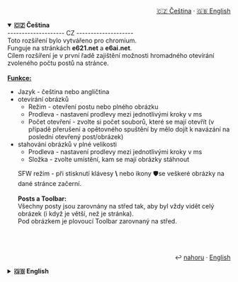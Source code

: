 <a id="top"></a>
<p align="right">
  <a href="#cz">🇨🇿 Čeština</a> · <a href="#en">🇬🇧 English</a>
</p>

<a id="cz"></a>
<details open>
  <summary><b>🇨🇿 Čeština</b></summary>
  -------------------- CZ --------------------<br>
Toto rozšíření bylo vytvářeno pro chromium.<br>
Funguje na stránkách <b>e621.net</b> a <b>e6ai.net</b>.<br>
Cílem rozšíření je v první řadě zajištění možnosti hromadného otevírání zvoleného počtu postů na stránce.
<br><br>
<b><u>Funkce:</u></b>
<ul>
  <li>Jazyk - čeština nebo angličtina</li>
	<li>otevírání obrázků
	  <ul><li>Režim - otevření postu nebo plného obrázku</li>
	<li>Prodleva - nastavení prodlevy mezi jednotlivými kroky v ms</li>
	<li>Počet otevření - zvolte si počet souborů, které se mají otevřít (v případě přerušení a opětovného spuštění by mělo dojít k navázání na poslední otevřený post/obrázek)</li>
	</li>
  </ul>
	<li>stahování obrázků v plné velikosti
	  <ul><li>Prodleva - nastavení prodlevy mezi jednotlivými kroky v ms</li>
	<li>Složka - zvolte umístění, kam se mají obrázky stáhnout</li>
	</li>

</ul>

SFW režim - při stisknutí klávesy <b>&bsol;</b> nebo ikony 🛡️se veškeré obrázky na dané stránce začerní.
<br><br>
<b>Posts a Toolbar:</b><br>
Všechny posty jsou zarovnány na střed tak, aby byl vždy vidět celý obrázek (i když je větší, než je stránka).<br>
Pod obrázkem je plovoucí Toolbar zarovnaný na střed.
<br><br><br><br>
<p align="right">↩︎ <a href="#top">nahoru</a> · <a href="#en">English</a></p>
</details>

<a id="en"></a>
<details>
  <summary><b>🇬🇧 English</b></summary>
-------------------- EN --------------------<br>
This extension has been created for chromium.<br>
It works on <b>e621.net</b> and <b>e6ai.net</b>.<br>
The main goal of this extension is to provide the ability to open a selected number of posts on a page in bulk.
<br><br>
<b><u>Features: </u></b>
<ul>
 <li>Language - Czech or English</li>
<li>Image opening
<ul><li>Mode - open a post or a full image</li>
<li>Delay - set the delay between each step in ms</li>
<li>Number of opens - choose the number of files, files to be opened (if interrupted and restarted, it should link to the last opened post/image)</li>
</li>
 </ul>
<li>downloading full size images
<ul><li>Delay - set the delay between steps in ms</li>
<li>Folder - select the location where the images should be downloaded</li>
</li>

</ul>

SFW mode - when you press <b>&bsol;</b> or 🛡️se icon, all images on that page will be blackened.
<br><br>
<b>Posts and Toolbar:</b><br>
All posts are center-aligned so that the entire image is always visible (even if it is larger than the page).<br>
Below the image is a floating Toolbar center-aligned.
<p align="right">↩︎ <a href="#top">Back to top</a> · <a href="#cz">Čeština</a></p>
</details>